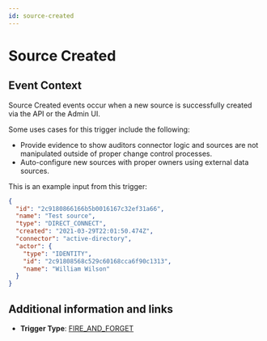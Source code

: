 ```yaml
---
id: source-created
---
```


# Source Created

## Event Context

Source Created events occur when a new source is successfully created via the API or the Admin UI.

Some uses cases for this trigger include the following:

- Provide evidence to show auditors connector logic and sources are not manipulated outside of proper change control processes.
- Auto-configure new sources with proper owners using external data sources.

This is an example input from this trigger:

```json
{
  "id": "2c9180866166b5b0016167c32ef31a66",
  "name": "Test source",
  "type": "DIRECT_CONNECT",
  "created": "2021-03-29T22:01:50.474Z",
  "connector": "active-directory",
  "actor": {
    "type": "IDENTITY",
    "id": "2c91808568c529c60168cca6f90c1313",
    "name": "William Wilson"
  }
}
```

## Additional information and links

- **Trigger Type**: [FIRE_AND_FORGET](../trigger-types.md#fire-and-forget)
 <!-- [Input schema](https://developer.sailpoint.com/apis/beta/#section/Source-Created-Event-Trigger-Input) -->
